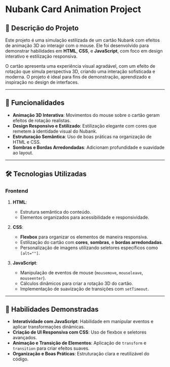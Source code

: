 # Nubank Card Animation Project

## 📄 Descrição do Projeto
Este projeto é uma simulação estilizada de um cartão Nubank com efeitos de animação 3D ao interagir com o mouse. Ele foi desenvolvido para demonstrar habilidades em **HTML**, **CSS**, e **JavaScript**, com foco em design interativo e estilização responsiva.

O cartão apresenta uma experiência visual agradável, com um efeito de rotação que simula perspectiva 3D, criando uma interação sofisticada e moderna. O projeto é ideal para fins de demonstração, aprendizado e inspiração no design de interfaces.

---

## 🚀 Funcionalidades
- **Animação 3D Interativa**: Movimentos do mouse sobre o cartão geram efeitos de rotação realistas.
- **Design Responsivo e Estilizado**: Estilização elegante com cores que remetem à identidade visual do Nubank.
- **Estruturação Semântica**: Uso de boas práticas na organização de HTML e CSS.
- **Sombras e Bordas Arredondadas**: Adicionam profundidade e suavidade ao layout.

---

## 🛠️ Tecnologias Utilizadas
### **Frontend**
1. **HTML**:
   - Estrutura semântica do conteúdo.
   - Elementos organizados para acessibilidade e responsividade.

2. **CSS**:
   - **Flexbox** para organizar os elementos de maneira responsiva.
   - Estilização do cartão com **cores**, **sombras**, e **bordas arredondadas**.
   - Personalização de imagens utilizando seletores específicos como `[alt=""]`.

3. **JavaScript**:
   - Manipulação de eventos de mouse (`mousemove`, `mouseleave`, `mouseenter`).
   - Cálculos dinâmicos para criar a rotação 3D do cartão.
   - Implementação de suavização de transições com `setTimeout`.

---

## 🌟 Habilidades Demonstradas
- **Interatividade com JavaScript**: Habilidade em manipular eventos e aplicar transformações dinâmicas.
- **Criação de UI Responsiva com CSS**: Uso de flexbox e seletores avançados.
- **Animação e Transição de Elementos**: Aplicação de `transform` e `transition` para criar efeitos suaves.
- **Organização e Boas Práticas**: Estruturação clara e reutilizável do código.